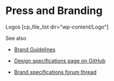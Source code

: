 # Press and Branding
Logos
[cp_file_list dir="wp-content/Logo"]

See also
	
+ [Brand Guidelines](https://www.classicpress.net/brand-guidelines/)
	
+ [Design specifications page on GitHub](https://github.com/ClassicPress/ClassicPress-Themes/wiki/Design-Specs)
	
+ [Brand specifications forum thread](https://forums.classicpress.net/t/brand-specifications/383)


